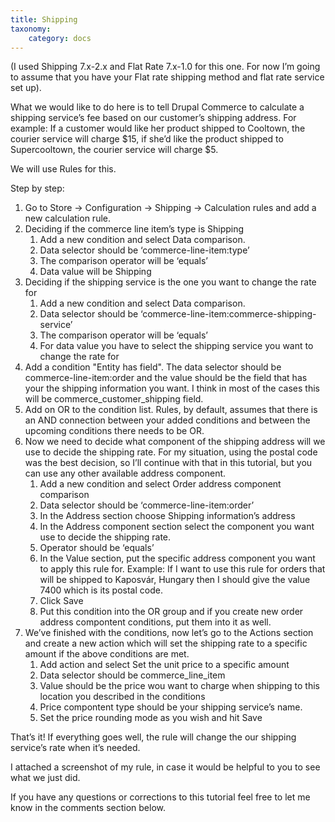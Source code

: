 ```yaml
---
title: Shipping
taxonomy:
    category: docs
---
```


(I used Shipping 7.x-2.x and Flat Rate 7.x-1.0 for this one. For now I’m going to assume that you have your Flat rate shipping method and flat rate service set up).

What we would like to do here is to tell Drupal Commerce to calculate a shipping service’s fee based on our customer’s shipping address. For example: If a customer would like her product shipped to Cooltown, the courier service will charge $15, if she’d like the product shipped to Supercooltown, the courier service will charge $5.

We will use Rules for this.

Step by step:
<ol>
	<li>Go to Store -> Configuration -> Shipping -> Calculation rules and add a new calculation rule.</li>
  <li>
    Deciding if the commerce line item’s type is Shipping
    <ol>
      <li>Add a new condition and select Data comparison.</li>
      <li>Data selector should be ‘commerce-line-item:type’</li>
      <li>The comparison operator will be ‘equals’</li>
      <li>Data value will be Shipping</li>
    </ol>
  </li>
  <li>
    Deciding if the shipping service is the one you want to change the rate for
    <ol>
      <li>Add a new condition and select Data comparison.</li>
      <li>Data selector should be ‘commerce-line-item:commerce-shipping-service’</li>
      <li>The comparison operator will be ‘equals’</li>
      <li>For data value you have to select the shipping service you want to change the rate for</li>
    </ol>
  </li>
<li>
Add a condition "Entity has field". The data selector should be commerce-line-item:order and the value should be the field that has your the shipping information you want. I think in most of the cases this will be commerce_customer_shipping field.
</li>
  <li>Add on OR to the condition list. Rules, by default, assumes that there is an AND connection between your added conditions and between the upcoming conditions there needs to be OR.</li>
  <li>Now we need to decide what component of the shipping address will we use to decide the shipping rate. For my situation, using the postal code was the best decision, so I’ll continue with that in this tutorial, but you can use any other available address component.
    <ol>
      <li>Add a new condition and select Order address component comparison</li>
      <li>Data selector should be ‘commerce-line-item:order’</li>
      <li>In the Address section choose Shipping information’s address</li>
      <li>In the Address component section select the component you want use to decide the shipping rate.</li>
      <li>Operator should be ‘equals’</li>
      <li>In the Value section, put the specific address component you want to apply this rule for. Example: If I want to use this rule for orders that will be shipped to Kaposvár, Hungary then I should give the value 7400 which is its postal code.</li>
      <li>Click Save</li>
      <li>Put this condition into the OR group and if you create new order address compontent conditions, put them into it as well.</li>
    </ol>
  </li>
  <li>
    We’ve finished with the conditions, now let’s go to the Actions section and create a new action which will set the shipping rate to a specific amount if the above conditions are met.
    <ol>
      <li>Add action and select Set the unit price to a specific amount</li>
      <li>Data selector should be commerce_line_item</li>
      <li>Value should be the price wou want to charge when shipping to this location you described in the conditions</li>
      <li>Price compontent type should be your shipping service’s name.</li>
      <li>Set the price rounding mode as you wish and hit Save</li>
    </ol>
  </li>
</ol>

That’s it! If everything goes well, the rule will change the our shipping service’s rate when it’s needed.

I attached a screenshot of my rule, in case it would be helpful to you to see what we just did.

If you have any questions or corrections to this tutorial feel free to let me know in the comments section below.